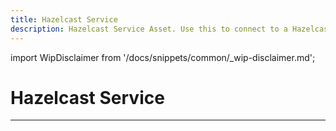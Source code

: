 ```yaml
---
title: Hazelcast Service
description: Hazelcast Service Asset. Use this to connect to a Hazelcast data source.
---
```


import WipDisclaimer from '/docs/snippets/common/_wip-disclaimer.md';

# Hazelcast Service

---

<WipDisclaimer></WipDisclaimer>
